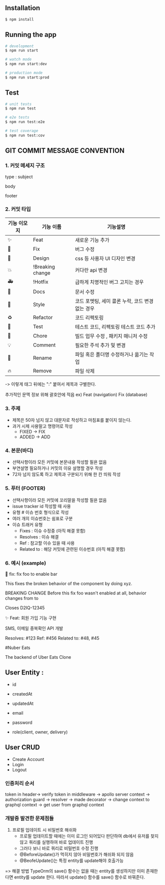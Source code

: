 ## Installation

```bash
$ npm install
```

## Running the app

```bash
# development
$ npm run start

# watch mode
$ npm run start:dev

# production mode
$ npm run start:prod
```

## Test

```bash
# unit tests
$ npm run test

# e2e tests
$ npm run test:e2e

# test coverage
$ npm run test:cov
```

## GIT COMMIT MESSAGE CONVENTION

### 1. 커밋 메세지 구조

type : subject

body

footer

### 2. 커밋 타입

| 기능 이모지 | 기능 이름        | 기능설명                                         |
| ----------- | ---------------- | ------------------------------------------------ |
| ✨          | Feat             | 새로운 기능 추가                                 |
| 🐛          | Fix              | 버그 수정                                        |
| 📱          | Design           | css 등 사용자 UI 디자인 변경                     |
| 💥          | !Breaking change | 커다란 api 변경                                  |
| 🚑️         | !Hotfix          | 급하게 치명적인 버그 고치는 경우                 |
| 📝          | Docs             | 문서 수정                                        |
| 💄          | Style            | 코드 포멧팅, 세미 콜론 누락, 코드 변경 없는 경우 |
| ♻️          | Refactor         | 코드 리펙토링                                    |
| 🧪          | Test             | 테스트 코드, 리펙토링 테스트 코드 추가           |
| 🚧          | Chore            | 빌드 업무 수정 , 패키지 매니저 수정              |
| 💡          | Comment          | 필요한 주석 추가 및 변경                         |
| 🚚          | Rename           | 파일 혹은 폴더명 수정하거나 옮기는 작업          |
| 🔥          | Remove           | 파일 삭제                                        |

-> 이렇게 태그 뒤에는 ":" 붙여서 제목과 구별한다.

추가적인 문맥 정보 위해 괄호안에 적음
ex) Feat (navigation)
Fix (database)

### 3. 주제

- 제목은 50자 넘지 않고 대문자로 작성하고 마침표를 붙이지 않는다.
- 과거 시제 사용말고 명령어로 작성
  - FIXED -> FIX
  - ADDED -> ADD

### 4. 본문(바디)

- 선택사항이라 모든 커밋에 본문내용 작성할 필욘 없음
- 부연설명 필요하거나 커밋의 이유 설명할 경우 작성
- 72자 넘지 않도록 하고 제목과 구분되기 위해 한 칸 띄워 작성

### 5. 푸터 (FOOTER)

- 선택사항이라 모든 커밋에 꼬리말을 작성할 필욘 없음
- issue tracker id 작성할 때 사용
- 유형 # 이슈 번호 형식으로 작성
- 여러 개의 이슈번호는 쉼표로 구분
- 이슈 트래커 유형
  - Fixes : 이슈 수정중 (아직 해결 못함)
  - Resolves : 이슈 해결
  - Ref : 참고할 이슈 있을 때 사용
  - Related to : 해당 커밋에 관련된 이슈번호 (아직 해결 못함)

### 6. 예시 (example)

🐛 fix: fix foo to enable bar

This fixes the broken behavior of the component by doing xyz.

BREAKING CHANGE
Before this fix foo wasn't enabled at all, behavior changes from <old> to <new>

Closes D2IQ-12345

✨ Feat: 회원 가입 기능 구현

SMS, 이메일 중복확인 API 개발

Resolves: #123
Ref: #456
Related to: #48, #45

#Nuber Eats

The backend of Uber Eats Clone

## User Entity :

- id
- createdAt
- updatedAt

- email
- password
- role(client, owner, delivery)

## User CRUD

- Create Account
- Login
- Logout

### 인증처리 순서

token in header-> verify token in middleware -> apollo server context -> authorization guard -> resolver -> made decorator -> change context to graphql context
-> get user from graphql context

### 개발중 발견한 문제점들

1. 프로필 업데이트 시 비밀번호 해쉬화
   - 프로필 업데이트할 때에는 이미 로그인 되어있다 판단하여 db에서 유저를 찾지 않고 쿼리를 실행하여 바로 업데이트 진행
   - 그러다 보니 바로 쿼리로 비밀번호 수정 진행
   - @BeforeUpdate()가 먹히지 않아 비밀번호가 해쉬화 되지 않음
   - @BeofeUpdate()는 특정 entity를 update해야 호출가능

=> 해결 방법
TypeOrm의 save() 함수는 없을 때는 entity를 생성하지만 이미 존재한다면 entity를 update 한다. 따라서 update() 함수를 save() 함수로 바꿔준다.
